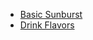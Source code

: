 - [Basic Sunburst](Sunburst/basic_sunburst 'include :type=code')
- [Drink Flavors](Sunburst/drink_flavors 'include :type=code') 